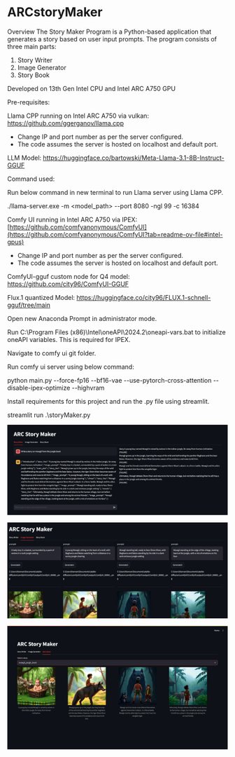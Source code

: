 # ARCstoryMaker
Overview The Story Maker Program is a Python-based application that generates a story based on user input prompts. The program consists of three main parts:
1. Story Writer
2. Image Generator
3. Story Book

Developed on 13th Gen Intel CPU and Intel ARC A750 GPU

Pre-requisites:

Llama CPP running on Intel ARC A750 via vulkan: https://github.com/ggerganov/llama.cpp
- Change IP and port number as per the server configured.
- The code assumes the server is hosted on localhost and default port. 

LLM Model: https://huggingface.co/bartowski/Meta-Llama-3.1-8B-Instruct-GGUF

Command used: 

Run below command in new terminal to run Llama server using Llama CPP.

./llama-server.exe -m <model_path> --port 8080 -ngl 99 -c 16384

Comfy UI running in Intel ARC A750 via IPEX: [https://github.com/comfyanonymous/ComfyUI](https://github.com/comfyanonymous/ComfyUI?tab=readme-ov-file#intel-gpus) 
- Change IP and port number as per the server configured.
- The code assumes the server is hosted on localhost and default port. 

ComfyUI-gguf custom node for Q4 model: https://github.com/city96/ComfyUI-GGUF

Flux.1 quantized Model: https://huggingface.co/city96/FLUX.1-schnell-gguf/tree/main 

Open new Anaconda Prompt in administrator mode.

Run C:\Program Files (x86)\Intel\oneAPI\2024.2\oneapi-vars.bat to initialize oneAPI variables. This is required for IPEX. 

Navigate to comfy ui git folder. 

Run comfy ui server using below command: 

python main.py --force-fp16 --bf16-vae --use-pytorch-cross-attention --disable-ipex-optimize --highvram

Install requirements for this project and run the .py file using streamlit. 

streamlit run .\storyMaker.py    

![Story Writer](https://github.com/vishwanathan-iyer/ARCstoryMaker/blob/main/img/story-writer.png)

![Image Generator](https://github.com/vishwanathan-iyer/ARCstoryMaker/blob/main/img/img-writer.png)

![Story Book](https://github.com/vishwanathan-iyer/ARCstoryMaker/blob/main/img/story-book.png)
